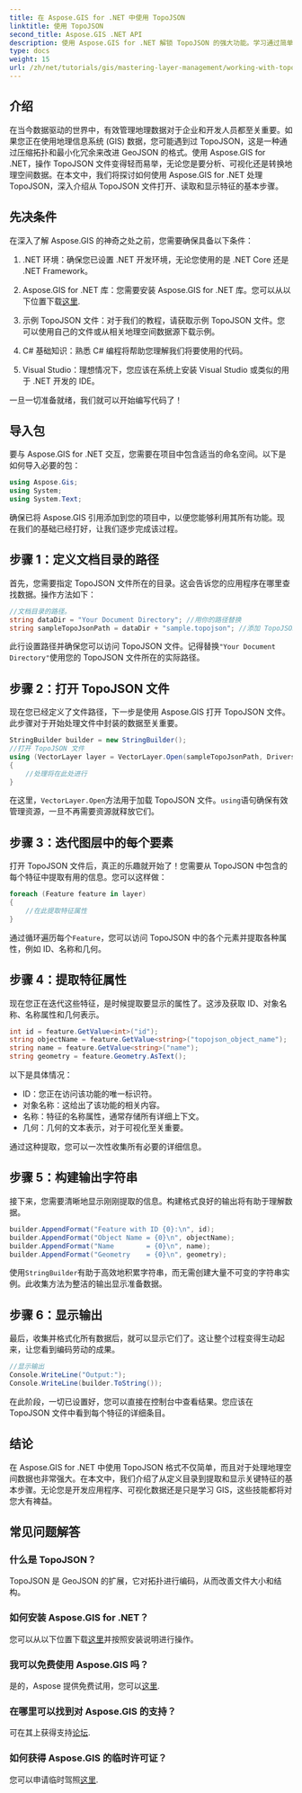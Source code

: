 ```yaml
---
title: 在 Aspose.GIS for .NET 中使用 TopoJSON
linktitle: 使用 TopoJSON
second_title: Aspose.GIS .NET API
description: 使用 Aspose.GIS for .NET 解锁 TopoJSON 的强大功能。学习通过简单的步骤读取、提取和显示地理空间特征。
type: docs
weight: 15
url: /zh/net/tutorials/gis/mastering-layer-management/working-with-topojson/
---
```

## 介绍

在当今数据驱动的世界中，有效管理地理数据对于企业和开发人员都至关重要。如果您正在使用地理信息系统 (GIS) 数据，您可能遇到过 TopoJSON，这是一种通过压缩拓扑和最小化冗余来改进 GeoJSON 的格式。使用 Aspose.GIS for .NET，操作 TopoJSON 文件变得轻而易举，无论您是要分析、可视化还是转换地理空间数据。在本文中，我们将探讨如何使用 Aspose.GIS for .NET 处理 TopoJSON，深入介绍从 TopoJSON 文件打开、读取和显示特征的基本步骤。

## 先决条件

在深入了解 Aspose.GIS 的神奇之处之前，您需要确保具备以下条件：

1. .NET 环境：确保您已设置 .NET 开发环境，无论您使用的是 .NET Core 还是 .NET Framework。
   
2.  Aspose.GIS for .NET 库：您需要安装 Aspose.GIS for .NET 库。您可以从以下位置下载[这里](https://releases.aspose.com/gis/net/).

3. 示例 TopoJSON 文件：对于我们的教程，请获取示例 TopoJSON 文件。您可以使用自己的文件或从相关地理空间数据源下载示例。

4. C# 基础知识：熟悉 C# 编程将帮助您理解我们将要使用的代码。

5. Visual Studio：理想情况下，您应该在系统上安装 Visual Studio 或类似的用于 .NET 开发的 IDE。

一旦一切准备就绪，我们就可以开始编写代码了！

## 导入包

要与 Aspose.GIS for .NET 交互，您需要在项目中包含适当的命名空间。以下是如何导入必要的包：

```csharp
using Aspose.Gis;
using System;
using System.Text;
```

确保已将 Aspose.GIS 引用添加到您的项目中，以便您能够利用其所有功能。现在我们的基础已经打好，让我们逐步完成该过程。

## 步骤 1：定义文档目录的路径

首先，您需要指定 TopoJSON 文件所在的目录。这会告诉您的应用程序在哪里查找数据。操作方法如下：

```csharp
//文档目录的路径。
string dataDir = "Your Document Directory"; //用你的路径替换
string sampleTopoJsonPath = dataDir + "sample.topojson"; //添加 TopoJSON 文件名
```

此行设置路径并确保您可以访问 TopoJSON 文件。记得替换`"Your Document Directory"`使用您的 TopoJSON 文件所在的实际路径。

## 步骤 2：打开 TopoJSON 文件

现在您已经定义了文件路径，下一步是使用 Aspose.GIS 打开 TopoJSON 文件。此步骤对于开始处理文件中封装的数据至关重要。

```csharp
StringBuilder builder = new StringBuilder();
//打开 TopoJSON 文件
using (VectorLayer layer = VectorLayer.Open(sampleTopoJsonPath, Drivers.TopoJson))
{
    //处理将在此处进行
}
```

在这里，`VectorLayer.Open`方法用于加载 TopoJSON 文件。`using`语句确保有效管理资源，一旦不再需要资源就释放它们。

## 步骤 3：迭代图层中的每个要素

打开 TopoJSON 文件后，真正的乐趣就开始了！您需要从 TopoJSON 中包含的每个特征中提取有用的信息。您可以这样做：

```csharp
foreach (Feature feature in layer)
{
    //在此提取特征属性
}
```

通过循环遍历每个`Feature`，您可以访问 TopoJSON 中的各个元素并提取各种属性，例如 ID、名称和几何。

## 步骤 4：提取特征属性

现在您正在迭代这些特征，是时候提取要显示的属性了。这涉及获取 ID、对象名称、名称属性和几何表示。

```csharp
int id = feature.GetValue<int>("id");
string objectName = feature.GetValue<string>("topojson_object_name");
string name = feature.GetValue<string>("name");
string geometry = feature.Geometry.AsText();
```

以下是具体情况：
- ID：您正在访问该功能的唯一标识符。
- 对象名称：这给出了该功能的相关内容。
- 名称：特征的名称属性，通常存储所有详细上下文。
- 几何：几何的文本表示，对于可视化至关重要。

通过这种提取，您可以一次性收集所有必要的详细信息。

## 步骤 5：构建输出字符串

接下来，您需要清晰地显示刚刚提取的信息。构建格式良好的输出将有助于理解数据。

```csharp
builder.AppendFormat("Feature with ID {0}:\n", id);
builder.AppendFormat("Object Name = {0}\n", objectName);
builder.AppendFormat("Name        = {0}\n", name);
builder.AppendFormat("Geometry    = {0}\n", geometry);
```

使用`StringBuilder`有助于高效地积累字符串，而无需创建大量不可变的字符串实例。此收集方法为整洁的输出显示准备数据。

## 步骤 6：显示输出

最后，收集并格式化所有数据后，就可以显示它们了。这让整个过程变得生动起来，让您看到编码劳动的成果。

```csharp
//显示输出
Console.WriteLine("Output:");
Console.WriteLine(builder.ToString());
```

在此阶段，一切已设置好，您可以直接在控制台中查看结果。您应该在 TopoJSON 文件中看到每个特征的详细条目。

## 结论

在 Aspose.GIS for .NET 中使用 TopoJSON 格式不仅简单，而且对于处理地理空间数据也非常强大。在本文中，我们介绍了从定义目录到提取和显示关键特征的基本步骤。无论您是开发应用程序、可视化数据还是只是学习 GIS，这些技能都将对您大有裨益。

## 常见问题解答

### 什么是 TopoJSON？
TopoJSON 是 GeoJSON 的扩展，它对拓扑进行编码，从而改善文件大小和结构。

### 如何安装 Aspose.GIS for .NET？
您可以从以下位置下载[这里](https://releases.aspose.com/gis/net/)并按照安装说明进行操作。

### 我可以免费使用 Aspose.GIS 吗？
是的，Aspose 提供免费试用，您可以[这里](https://releases.aspose.com/).

### 在哪里可以找到对 Aspose.GIS 的支持？
可在其上获得支持[论坛](https://forum.aspose.com/c/gis/33/).

### 如何获得 Aspose.GIS 的临时许可证？
您可以申请临时驾照[这里](https://purchase.conholdate.com/temporary-license/).
